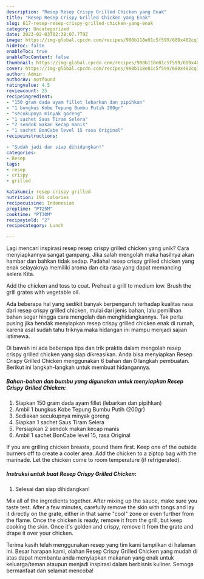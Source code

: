 ```yaml
---
description: "Resep Resep Crispy Grilled Chicken yang Enak"
title: "Resep Resep Crispy Grilled Chicken yang Enak"
slug: 617-resep-resep-crispy-grilled-chicken-yang-enak
category: Uncategorized
date: 2023-02-03T02:38:07.779Z
image: https://img-global.cpcdn.com/recipes/980b118e01c5f599/680x482cq70/resep-crispy-grilled-chicken-foto-resep-utama.jpg
hideToc: false
enableToc: true
enableTocContent: false
thumbnail: https://img-global.cpcdn.com/recipes/980b118e01c5f599/680x482cq70/resep-crispy-grilled-chicken-foto-resep-utama.jpg
cover: https://img-global.cpcdn.com/recipes/980b118e01c5f599/680x482cq70/resep-crispy-grilled-chicken-foto-resep-utama.jpg
author: Admin
authorAv: notfound
ratingvalue: 4.5
reviewcount: 25
recipeingredient:
- "150 gram dada ayam fillet lebarkan dan pipihkan"
- "1 bungkus Kobe Tepung Bumbu Putih 200gr"
- "secukupnya minyak goreng"
- "1 sachet Saus Tiram Selera"
- "2 sendok makan kecap manis"
- "1 sachet BonCabe level 15 rasa Original"
recipeinstructions:

- "Sudah jadi dan siap dihidangkan!"
categories:
- Resep
tags:
- resep
- crispy
- grilled

katakunci: resep crispy grilled 
nutrition: 191 calories
recipecuisine: Indonesian
preptime: "PT25M"
cooktime: "PT30M"
recipeyield: "2"
recipecategory: Lunch

---
```





Lagi mencari inspirasi resep resep crispy grilled chicken yang unik? Cara menyiapkannya sangat gampang. Jika salah mengolah maka hasilnya akan hambar dan bahkan tidak sedap. Padahal resep crispy grilled chicken yang enak selayaknya memiliki aroma dan cita rasa yang dapat memancing selera Kita.





Add the chicken and toss to coat. Preheat a grill to medium low. Brush the grill grates with vegetable oil.

Ada beberapa hal yang sedikit banyak berpengaruh terhadap kualitas rasa dari resep crispy grilled chicken, mulai dari jenis bahan, lalu pemilihan bahan segar hingga cara mengolah dan menghidangkannya. Tak perlu pusing jika hendak menyiapkan resep crispy grilled chicken enak di rumah, karena asal sudah tahu triknya maka hidangan ini mampu menjadi sajian istimewa.






Di bawah ini ada beberapa tips dan trik praktis dalam mengolah resep crispy grilled chicken yang siap dikreasikan. Anda bisa menyiapkan Resep Crispy Grilled Chicken menggunakan 6 bahan dan 0 langkah pembuatan. Berikut ini langkah-langkah untuk membuat hidangannya.

<!--inarticleads1-->

##### Bahan-bahan dan bumbu yang digunakan untuk menyiapkan Resep Crispy Grilled Chicken:

1. Siapkan 150 gram dada ayam fillet (lebarkan dan pipihkan)
1. Ambil 1 bungkus Kobe Tepung Bumbu Putih (200gr)
1. Sediakan secukupnya minyak goreng
1. Siapkan 1 sachet Saus Tiram Selera
1. Persiapkan 2 sendok makan kecap manis
1. Ambil 1 sachet BonCabe level 15, rasa Original


If you are grilling chicken breasts, pound them first. Keep one of the outside burners off to create a cooler area. Add the chicken to a ziptop bag with the marinade. Let the chicken come to room temperature (if refrigerated). 

<!--inarticleads2-->

##### Instruksi untuk buat Resep Crispy Grilled Chicken:


1. Selesai dan siap dihidangkan!

Mix all of the ingredients together. After mixing up the sauce, make sure you taste test. After a few minutes, carefully remove the skin with tongs and lay it directly on the grate, either in that same &#34;cool&#34; zone or even further from the flame. Once the chicken is ready, remove it from the grill, but keep cooking the skin. Once it&#39;s golden and crispy, remove it from the grate and drape it over your chicken. 

Terima kasih telah menggunakan resep yang tim kami tampilkan di halaman ini. Besar harapan kami, olahan Resep Crispy Grilled Chicken yang mudah di atas dapat membantu anda menyiapkan makanan yang enak untuk keluarga/teman ataupun menjadi inspirasi dalam berbisnis kuliner. Semoga bermanfaat dan selamat mencoba!
